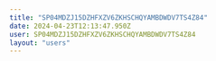 ```yaml
---
title: "SP04MDZJ15DZHFXZV6ZKHSCHQYAMBDWDV7TS4Z84"
date: 2024-04-23T12:13:47.950Z
user: SP04MDZJ15DZHFXZV6ZKHSCHQYAMBDWDV7TS4Z84
layout: "users"
---
```

    